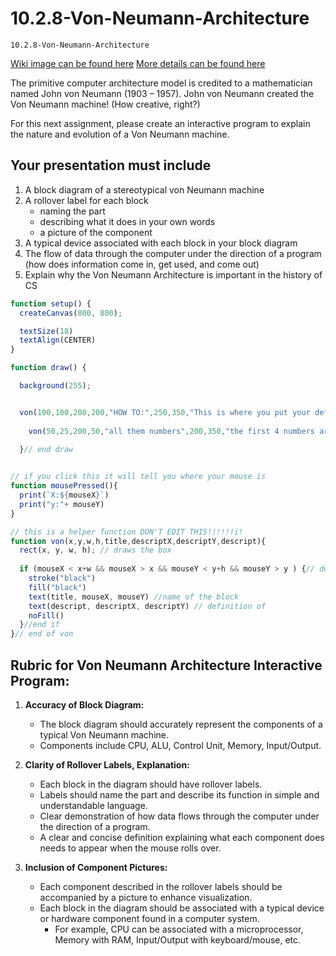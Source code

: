# 10.2.8-Von-Neumann-Architecture
```
10.2.8-Von-Neumann-Architecture
```

[Wiki image can be found here](https://en.wikipedia.org/wiki/Von_Neumann_architecture) 
[More details can be found here](https://www.geeksforgeeks.org/computer-organization-von-neumann-architecture/)

The primitive computer architecture model is credited to a mathematician named John von Neumann (1903 – 1957). John von Neumann created the Von Neumann machine! (How creative, right?) 

For this next assignment, please create an interactive program to explain the nature and evolution of a Von Neumann machine. 



## Your presentation must include 
1. A block diagram of a stereotypical von Neumann machine
2. A rollover label for each block
    - naming the part
    - describing what it does in your own words
    - a picture of the component
3. A typical device associated with each block in your block diagram
4. The flow of data through the computer under the direction of a program (how does information come in, get used, and come out)
5. Explain why the Von Neumann Architecture is important in the history of CS

```javaScript
function setup() {
  createCanvas(800, 800);

  textSize(18)
  textAlign(CENTER)
}

function draw() {

  background(255);


  von(100,100,200,200,"HOW TO:",250,350,"This is where you put your definitions. \nIf you want to make a new line, use a new line indicator. \nEach step needs a good amount of detail about \nwhat the part is and what it does")
  
    von(50,25,200,50,"all them numbers",200,350,"the first 4 numbers are  the x,y,w,h\n next goes your mouse over title\n and then the x,y for your definition / description")
  
  }// end draw 


// if you click this it will tell you where your mouse is
function mousePressed(){
  print(`X:${mouseX}`) 
  print("y:"+ mouseY)
}

// this is a helper function DON'T EDIT THIS!!!!!!i!
function von(x,y,w,h,title,descriptX,descriptY,descript){
  rect(x, y, w, h); // draws the box
  
  if (mouseX < x+w && mouseX > x && mouseY < y+h && mouseY > y ) {// does the hit hitbox logic for your rollover. 
    stroke("black")
    fill("black")
    text(title, mouseX, mouseY) //name of the block
    text(descript, descriptX, descriptY) // definition of
    noFill()
  }//end if 
}// end of von

```

## Rubric for Von Neumann Architecture Interactive Program:

1. **Accuracy of Block Diagram:**
   - The block diagram should accurately represent the components of a typical Von Neumann machine.
   - Components include CPU, ALU, Control Unit, Memory, Input/Output.

2. **Clarity of Rollover Labels, Explanation:**
   - Each block in the diagram should have rollover labels.
   - Labels should name the part and describe its function in simple and understandable language.
   - Clear demonstration of how data flows through the computer under the direction of a program.
   - A clear and concise definition explaining what each component does needs to appear when the mouse rolls over. 

3. **Inclusion of Component Pictures:**
   - Each component described in the rollover labels should be accompanied by a picture to enhance visualization.
   - Each block in the diagram should be associated with a typical device or hardware component found in a computer system.
       - For example, CPU can be associated with a microprocessor, Memory with RAM, Input/Output with keyboard/mouse, etc.


